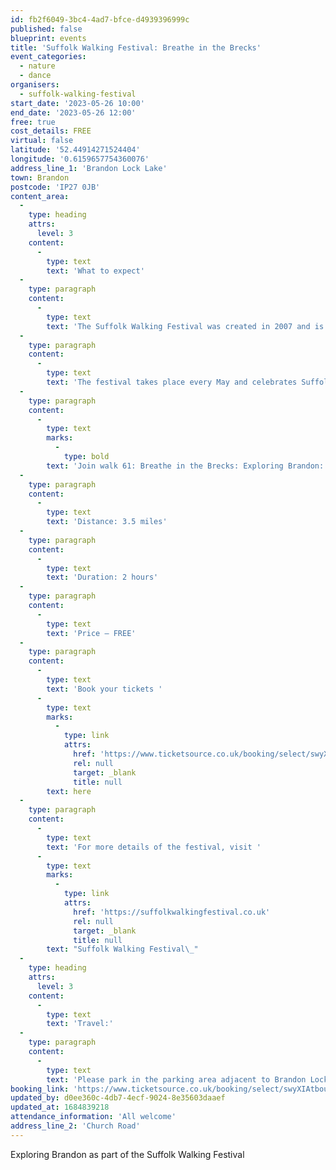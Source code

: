 ```yaml
---
id: fb2f6049-3bc4-4ad7-bfce-d4939396999c
published: false
blueprint: events
title: 'Suffolk Walking Festival: Breathe in the Brecks'
event_categories:
  - nature
  - dance
organisers:
  - suffolk-walking-festival
start_date: '2023-05-26 10:00'
end_date: '2023-05-26 12:00'
free: true
cost_details: FREE
virtual: false
latitude: '52.44914271524404'
longitude: '0.6159657754360076'
address_line_1: 'Brandon Lock Lake'
town: Brandon
postcode: 'IP27 0JB'
content_area:
  -
    type: heading
    attrs:
      level: 3
    content:
      -
        type: text
        text: 'What to expect'
  -
    type: paragraph
    content:
      -
        type: text
        text: 'The Suffolk Walking Festival was created in 2007 and is one of the largest and longest running walking festivals in the country.'
  -
    type: paragraph
    content:
      -
        type: text
        text: 'The festival takes place every May and celebrates Suffolk’s natural landscapes and built heritage with guided walks in every corner of the county.'
  -
    type: paragraph
    content:
      -
        type: text
        marks:
          -
            type: bold
        text: 'Join walk 61: Breathe in the Brecks: Exploring Brandon:'
  -
    type: paragraph
    content:
      -
        type: text
        text: 'Distance: 3.5 miles'
  -
    type: paragraph
    content:
      -
        type: text
        text: 'Duration: 2 hours'
  -
    type: paragraph
    content:
      -
        type: text
        text: 'Price – FREE'
  -
    type: paragraph
    content:
      -
        type: text
        text: 'Book your tickets '
      -
        type: text
        marks:
          -
            type: link
            attrs:
              href: 'https://www.ticketsource.co.uk/booking/select/swyXIAtboujk'
              rel: null
              target: _blank
              title: null
        text: here
  -
    type: paragraph
    content:
      -
        type: text
        text: 'For more details of the festival, visit '
      -
        type: text
        marks:
          -
            type: link
            attrs:
              href: 'https://suffolkwalkingfestival.co.uk'
              rel: null
              target: _blank
              title: null
        text: "Suffolk Walking Festival\_"
  -
    type: heading
    attrs:
      level: 3
    content:
      -
        type: text
        text: 'Travel:'
  -
    type: paragraph
    content:
      -
        type: text
        text: 'Please park in the parking area adjacent to Brandon Lock Lake, Brandon Leisure Centre, Brandon, IP27 0JB'
booking_link: 'https://www.ticketsource.co.uk/booking/select/swyXIAtboujk'
updated_by: d0ee360c-4db7-4ecf-9024-8e35603daaef
updated_at: 1684839218
attendance_information: 'All welcome'
address_line_2: 'Church Road'
---
```

Exploring Brandon as part of the Suffolk Walking Festival